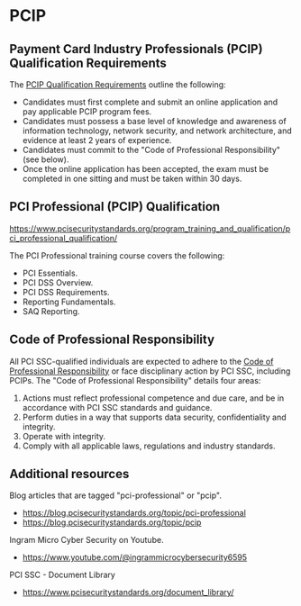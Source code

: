 # PCIP

## Payment Card Industry Professionals (PCIP) Qualification Requirements

The [PCIP Qualification Requirements](https://www.pcisecuritystandards.org/documents/pcip_qualification_requirements.pdf) outline the following:

- Candidates must first complete and submit an online application and pay applicable PCIP program fees.
- Candidates must possess a base level of knowledge and awareness of information technology, network security, and network architecture, and evidence at least 2 years of experience.
- Candidates must commit to the "Code of Professional Responsibility" (see below).
- Once the online application has been accepted, the exam must be completed in one sitting and must be taken within 30 days.


## PCI Professional (PCIP) Qualification
https://www.pcisecuritystandards.org/program_training_and_qualification/pci_professional_qualification/

The PCI Professional training course covers the following:
- PCI Essentials.
- PCI DSS Overview.
- PCI DSS Requirements.
- Reporting Fundamentals.
- SAQ Reporting.


## Code of Professional Responsibility

All PCI SSC-qualified individuals are expected to adhere to the [Code of Professional Responsibility](https://www.pcisecuritystandards.org/document_library/) or face disciplinary action by PCI SSC, including PCIPs. The "Code of Professional Responsibility" details four areas:

1. Actions must reflect professional competence and due care, and be in accordance with PCI SSC
standards and guidance.
1. Perform duties in a way that supports data security, confidentiality and integrity.
1. Operate with integrity.
1. Comply with all applicable laws, regulations and industry standards.


## Additional resources

Blog articles that are tagged "pci-professional" or "pcip".
- https://blog.pcisecuritystandards.org/topic/pci-professional
- https://blog.pcisecuritystandards.org/topic/pcip

Ingram Micro Cyber Security on Youtube.
- https://www.youtube.com/@ingrammicrocybersecurity6595

PCI SSC - Document Library
- https://www.pcisecuritystandards.org/document_library/
